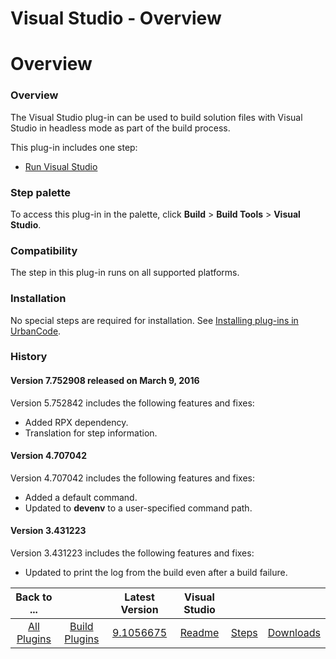 
Visual Studio - Overview
========================

# Overview


### Overview




The Visual Studio plug-in can be used to build solution files with Visual Studio in headless mode as part of the build process.

This plug-in includes one step:

* [Run Visual Studio](#run_visual_studio)


### Step palette

To access this plug-in in the palette, click **Build** > **Build Tools** > **Visual Studio**.

### Compatibility

The step in this plug-in runs on all supported platforms.

### Installation

No special steps are required for installation. See [Installing plug-ins in UrbanCode](https://community.ibm.com/community/user/wasdevops/blogs/laurel-dickson-bull1/2022/06/13/install-plugins "Installing plug-ins in UrbanCode").

### History

#### Version 7.752908 released on March 9, 2016

Version 5.752842 includes the following features and fixes:

* Added RPX dependency.
* Translation for step information.

#### Version 4.707042

Version 4.707042 includes the following features and fixes:

* Added a default command.
* Updated to **devenv** to a user-specified command path.

#### Version 3.431223

Version 3.431223 includes the following features and fixes:

* Updated to print the log from the build even after a build failure.

|Back to ...||Latest Version|Visual Studio |||
| :---: | :---: | :---: | :---: | :---: | :---: |
|[All Plugins](../../index.md)|[Build Plugins](../README.md)|[9.1056675](https://raw.githubusercontent.com/UrbanCode/IBM-UCB-PLUGINS/main/files/VisualStudio/VisualStudio-9.1056675.zip)|[Readme](README.md)|[Steps](steps.md)|[Downloads](downloads.md)|

